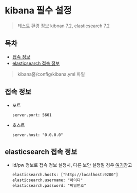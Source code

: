 # kibana 필수 설정

> 테스트 환경 정보 kibnan 7.2, elasticsearch 7.2

## 목차
- [접속 정보](#접속-정보)
- [elasticsearch 접속 정보](#elasticsearch-접속-정보)

> kibana홈/config/kibana.yml 파일 

## 접속 정보
- 포트
    ```
    server.port: 5601
    ```
- 호스트
    ```
    server.host: "0.0.0.0"
    ```
    
## elasticsearch 접속 정보
- id/pw 정보로 접속 정보 설정시, 다른 보안 설정일 경우 [여기](https://www.elastic.co/guide/en/kibana/current/settings.html)참고
    ```
    elasticsearch.hosts: ["http://localhost:9200"]
    elasticsearch.username: "아이디"
    elasticsearch.password: "비밀번호"
    ```